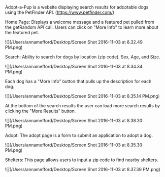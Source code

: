 Adopt-a-Pup is a website displaying search results for adoptable dogs using the PetFinder API.
 (https://www.petfinder.com/)
 
Home Page: Displays a welcome message and a featured pet pulled from the getRandom API call. Users can click on "More Info" to learn more about the featured pet.

![](/Users/annamefford/Desktop/Screen Shot 2016-11-03 at 8.32.49 PM.png)

Search: Ability to search for dogs by location (zip code), Sex, Age, and Size. 

![](/Users/annamefford/Desktop/Screen Shot 2016-11-03 at 8.34.34 PM.png)

Each dog has a "More Info" button that pulls up the description for each dog. 

![](/Users/annamefford/Desktop/Screen Shot 2016-11-03 at 8.35.14 PM.png)

At the bottom of the search results the user can load more search results by clicking the "More Results" button.

![](/Users/annamefford/Desktop/Screen Shot 2016-11-03 at 8.38.30 PM.png)

Adopt: The adopt page is a form to submit an application to adopt a dog.

![](/Users/annamefford/Desktop/Screen Shot 2016-11-03 at 8.35.30 PM.png)

Shelters: This page allows users to input a zip code to find nearby shelters.

![](/Users/annamefford/Desktop/Screen Shot 2016-11-03 at 8.37.39 PM.png)
